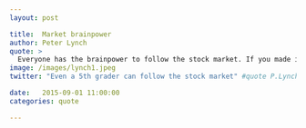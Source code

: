 ```yaml
---
layout: post

title:  Market brainpower
author: Peter Lynch
quote: >
  Everyone has the brainpower to follow the stock market. If you made it through fifth-grade math, you can do it.
image: /images/lynch1.jpeg
twitter: "Even a 5th grader can follow the stock market" #quote P.Lynch

date:   2015-09-01 11:00:00
categories: quote

---
```


